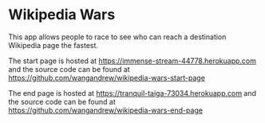 # Wikipedia Wars

This app allows people to race to see who can reach a destination Wikipedia page the fastest.

The start page is hosted at https://immense-stream-44778.herokuapp.com and the source code can be found at https://github.com/wangandrew/wikipedia-wars-start-page

The end page is hosted at https://tranquil-taiga-73034.herokuapp.com and the source code can be found at https://github.com/wangandrew/wikipedia-wars-end-page
